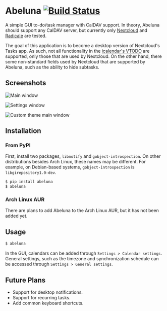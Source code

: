 Abeluna [![Build Status](https://github.com/Ninjaclasher/abeluna/workflows/build/badge.svg)](https://github.com/Ninjaclasher/abeluna/actions/)
=====

A simple GUI to-do/task manager with CalDAV support. In theory, Abeluna should support any CalDAV server, but currently only [Nextcloud](https://apps.nextcloud.com/apps/tasks) and [Radicale](https://radicale.org/3.0.html) are tested.

The goal of this application is to become a desktop version of Nextcloud's Tasks app. As such, not all functionality in the [icalendar's VTODO](https://icalendar.org/iCalendar-RFC-5545/3-6-2-to-do-component.html) are supported, only those that are used by Nextcloud. On the other hand, there some non-standard fields used by Nextcloud that are supported by Abeluna, such as the ability to hide subtasks.

## Screenshots

![Main window](https://i.imgur.com/8WP2OPj.png)

![Settings window](https://i.imgur.com/d29WsE2.png)

![Custom theme main window](https://i.imgur.com/rZWjWt2.png)

## Installation

### From PyPI
First, install two packages, `libnotify` and `gobject-introspection`. On other distributions besides Arch Linux, these names may be different. For example, on Debian-based systems, `gobject-introspection` is `libgirepository1.0-dev`.

```sh
$ pip install abeluna
$ abeluna
```

### Arch Linux AUR
There are plans to add Abeluna to the Arch Linux AUR, but it has not been added yet.

## Usage
```sh
$ abeluna
```

In the GUI, calendars can be added through `Settings > Calendar settings`. General settings, such as the timezone and synchronization schedule can be accessed through `Settings > General settings`.

## Future Plans
 - Support for desktop notifications.
 - Support for recurring tasks.
 - Add common keyboard shortcuts.
